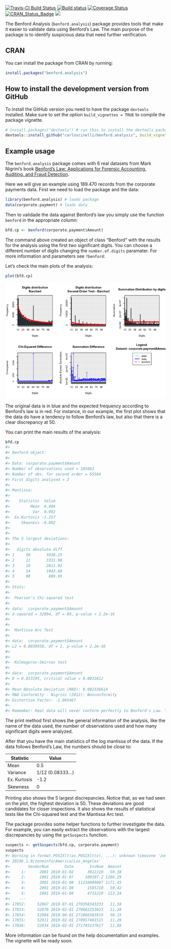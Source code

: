 <!-- README.md is generated from README.Rmd. Please edit that file -->
[![Travis-CI Build
Status](https://travis-ci.org/carloscinelli/benford.analysis.svg?branch=master)](https://travis-ci.org/carloscinelli/benford.analysis)
[![Build
status](https://ci.appveyor.com/api/projects/status/igyn1737s67jqqnb/branch/master?svg=true)](https://ci.appveyor.com/project/carloscinelli/benford-analysis/branch/master)
[![Coverage
Status](https://img.shields.io/codecov/c/github/carloscinelli/benford.analysis/master.svg)](https://codecov.io/github/carloscinelli/benford.analysis?branch=master)
[![CRAN\_Status\_Badge](http://www.r-pkg.org/badges/version/benford.analysis)](https://cran.r-project.org/package=benford.analysis)
![](http://cranlogs.r-pkg.org/badges/benford.analysis)

The Benford Analysis (`benford.analysis`) package provides tools that
make it easier to validate data using Benford’s Law. The main purpose of
the package is to identify suspicious data that need further
verification.

CRAN
----

You can install the package from CRAN by running:

``` r
install.packages("benford.analysis")
```

How to install the development version from GitHub
--------------------------------------------------

To install the GitHub version you need to have the package `devtools`
installed. Make sure to set the option `build_vignettes = TRUE` to
compile the package vignette.

``` r
# install.packages("devtools") # run this to install the devtools package
devtools::install_github("carloscinelli/benford.analysis", build_vignettes = TRUE)
```

Example usage
-------------

The `benford.analysis` package comes with 6 real datasets from Mark
Nigrini’s book [Benford’s Law: Applications for Forensic Accounting,
Auditing, and Fraud
Detection](http://www.amazon.com/gp/product/B007KG9ZAI/ref=as_li_ss_tl?ie=UTF8&camp=1789&creative=390957&creativeASIN=B007KG9ZAI&linkCode=as2&tag=analreal-20).

Here we will give an example using 189.470 records from the corporate
payments data. First we need to load the package and the data:

``` r
library(benford.analysis) # loads package
data(corporate.payment) # loads data
```

Then to validade the data against Benford’s law you simply use the
function `benford` in the appropriate column:

``` r
bfd.cp <- benford(corporate.payment$Amount)
```

The command above created an object of class “Benford” with the results
for the analysis using the first two significant digits. You can choose
a different number of digits changing the `number.of.digits` paramater.
For more information and parameters see `?benford`:

Let’s check the main plots of the analysis:

``` r
plot(bfd.cp)
```

![](tools/unnamed-chunk-6-1.png)

The original data is in blue and the expected frequency according to
Benford’s law is in red. For instance, in our example, the first plot
shows that the data do have a tendency to follow Benford’s law, but also
that there is a clear discrepancy at 50.

You can print the main results of the analysis:

``` r
bfd.cp
#> 
#> Benford object:
#>  
#> Data: corporate.payment$Amount 
#> Number of observations used = 185083 
#> Number of obs. for second order = 65504 
#> First digits analysed = 2
#> 
#> Mantissa: 
#> 
#>    Statistic  Value
#>         Mean  0.496
#>          Var  0.092
#>  Ex.Kurtosis -1.257
#>     Skewness -0.002
#> 
#> 
#> The 5 largest deviations: 
#> 
#>   digits absolute.diff
#> 1     50       5938.25
#> 2     11       3331.98
#> 3     10       2811.92
#> 4     14       1043.68
#> 5     98        889.95
#> 
#> Stats:
#> 
#>  Pearson's Chi-squared test
#> 
#> data:  corporate.payment$Amount
#> X-squared = 32094, df = 89, p-value < 2.2e-16
#> 
#> 
#>  Mantissa Arc Test
#> 
#> data:  corporate.payment$Amount
#> L2 = 0.0039958, df = 2, p-value < 2.2e-16
#> 
#> 
#>  Kolmogorov-Smirnov test
#> 
#> data:  corporate.payment$Amount
#> D = 0.033195, critical value = 0.0031612
#> 
#> Mean Absolute Deviation (MAD): 0.002336614
#> MAD Conformity - Nigrini (2012): Nonconformity
#> Distortion Factor: -1.065467
#> 
#> Remember: Real data will never conform perfectly to Benford's Law. You should not focus on p-values!
```

The print method first shows the general information of the analysis,
like the name of the data used, the number of observations used and how
many significant digits were analyzed.

After that you have the main statistics of the log mantissa of the data.
If the data follows Benford’s Law, the numbers should be close to:

| Statistic    | Value           |
|--------------|-----------------|
| Mean         | 0.5             |
| Variance     | 1/12 (0.08333…) |
| Ex. Kurtosis | -1.2            |
| Skewness     | 0               |

Printing also shows the 5 largest discrepancies. Notice that, as we had
seen on the plot, the highest deviation is 50. These deviations are good
candidates for closer inspections. It also shows the results of
statistical tests like the Chi-squared test and the Mantissa Arc test.

The package provides some helper functions to further investigate the
data. For example, you can easily extract the observations with the
largest discrepancies by using the `getSuspects` function.

``` r
suspects <- getSuspects(bfd.cp, corporate.payment)
suspects
#> Warning in format.POSIXlt(as.POSIXlt(x), ...): unknown timezone 'zone/tz/
#> 2019b.1.0/zoneinfo/America/Los_Angeles'
#>        VendorNum       Date       InvNum  Amount
#>     1:      2001 2010-01-02      3822J10   50.38
#>     2:      2001 2010-01-07     100107-2 1166.29
#>     3:      2001 2010-01-08  11210084007 1171.45
#>     4:      2001 2010-01-08      1585J10   50.42
#>     5:      2001 2010-01-08      4733J10  113.34
#>    ---                                          
#> 17852:     52867 2010-07-01 270358343233   11.58
#> 17853:     52870 2010-02-01 270682253025   11.20
#> 17854:     52904 2010-06-01 271866383919   50.15
#> 17855:     52911 2010-02-01 270957401515   11.20
#> 17856:     52934 2010-02-01 271745237617   11.88
```

More information can be found on the help documentation and examples.
The vignette will be ready soon.
